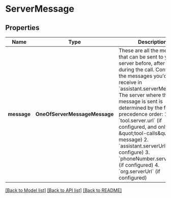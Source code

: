 # ServerMessage

## Properties
Name | Type | Description | Notes
------------ | ------------- | ------------- | -------------
**message** | **OneOfServerMessageMessage** | These are all the messages that can be sent to your server before, after and during the call. Configure the messages you&#x27;d like to receive in &#x60;assistant.serverMessages&#x60;.  The server where the message is sent is determined by the following precedence order:  1. &#x60;tool.server.url&#x60; (if configured, and only for \&quot;tool-calls\&quot; message) 2. &#x60;assistant.serverUrl&#x60; (if configure) 3. &#x60;phoneNumber.serverUrl&#x60; (if configured) 4. &#x60;org.serverUrl&#x60; (if configured) | 

[[Back to Model list]](../README.md#documentation-for-models) [[Back to API list]](../README.md#documentation-for-api-endpoints) [[Back to README]](../README.md)

